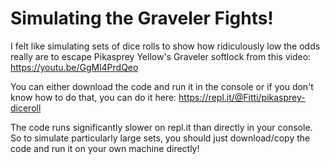 ﻿# Simulating the Graveler Fights!
I felt like simulating sets of dice rolls to show how ridiculously low the odds really are to escape Pikasprey Yellow's Graveler softlock from this video: https://youtu.be/GgMl4PrdQeo

You can either download the code and run it in the console or if you don't know how to do that, you can do it here: https://repl.it/@Fitti/pikasprey-diceroll 

The code runs significantly slower on repl.it than directly in your console. So to simulate particularly large sets, you should just download/copy the code and run it on your own machine directly!
